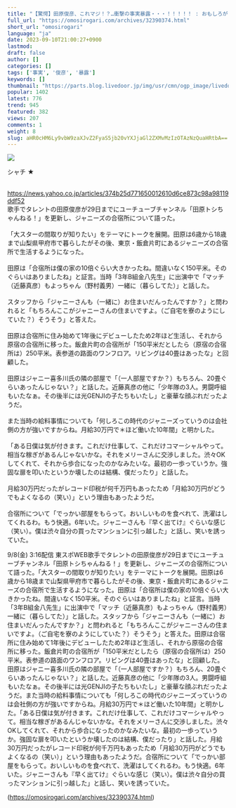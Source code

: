 ```yaml
---
title: "【驚愕】田原俊彦、これマジ！？…衝撃の事実暴露・・・！！！！！ : おもしろがり速報"
full_url: "https://omosirogari.com/archives/32390374.html"
short_url: "omosirogari"
language: "ja"
date: 2023-09-10T21:00:27+0900
lastmod: 
draft: false
author: []
categories: []
tags: ['事実', '俊彦', '暴露']
keywords: []
thumbnail: "https://parts.blog.livedoor.jp/img/usr/cmn/ogp_image/livedoor.png"
popular: 1402
latest: 776
trend: 945
featured: 382
views: 207
comments: 1
weight: 8
slug: aHR0cHM6Ly9vbW9zaXJvZ2FyaS5jb20vYXJjaGl2ZXMvMzIzOTAzNzQuaHRtbA==
---
```


![](https://parts.blog.livedoor.jp/img/usr/cmn/ogp_image/livedoor.png)

<div><p>シャチ ★ </p><br> <a target='_blank' href='https://news.yahoo.co.jp/articles/374b25d771650012610d6ce873c98a98119ddf52'>https://news.yahoo.co.jp/articles/374b25d771650012610d6ce873c98a98119ddf52</a> <br> 歌手でタレントの田原俊彦が29日までにユーチューブチャンネル「田原トシちゃんねる！」を更新し、ジャニーズの合宿所について語った。 <br> <br> 「大スターの間取りが知りたい」をテーマにトークを展開。田原は6歳から18歳まで山梨県甲府市で暮らしたがその後、東京・飯倉片町にあるジャニーズの合宿所で生活するようになった。 <br> <br> 田原は「合宿所は僕の家の10倍ぐらい大きかったね。間違いなく150平米。そのぐらいはありましたね」と証言。当時「3年B組金八先生」に出演中で「マッチ（近藤真彦）もよっちゃん（野村義男）一緒に（暮らしてた）」と話した。 <br> <br> スタッフから「ジャニーさんも（一緒に）お住まいだんったんですか？」と問われると「もちろんここがジャニーさんの住まいですよ。（ご自宅を寮のようにしていた？）そうそう」と答えた。 <br> <br> 田原は合宿所に住み始めて1年後にデビューしたため2年ほど生活し、それから原宿の合宿所に移った。飯倉片町の合宿所が「150平米だとしたら（原宿の合宿所は）250平米。表参道の路面のワンフロア。リビングは40畳はあったな」と回顧した。 <br> <br> 田原はジャニー喜多川氏の隣の部屋で「（一人部屋ですか？）もちろん、20畳ぐらいあったんじゃない？」と話した。近藤真彦の他に「少年隊の3人。男闘呼組もいたなぁ。その後半には光GENJIの子たちもいたし」と豪華な顔ぶれだったようだ。 <br> <br> また当時の給料事情についても「何しろこの時代のジャニーズっていうのは会社側の方が強いですからね。月給30万円で＊ほど働いた10年間」と明かした。 <br> <br> 「ある日僕は気が付きます。これだけ仕事して、これだけコマーシャルやって。相当な稼ぎがあるんじゃないかな。それをメリーさんに交渉しました。渋々OKしてくれて、それから歩合になったのかなみたいな。最初の一歩っていうか。強固な扉を叩いたというか壊したのは結構、僕だったり」と話した。 <br> <br> 月給30万円だったがレコード印税が何千万円もあったため「月給30万円がどうでもよくなるの（笑い）」という理由もあったようだ。 <br> <br> 合宿所について「でっかい部屋をもらって。おいしいものを食べれて、洗濯はしてくれるわ。もう快適。6年いた。ジャニーさんも『早く出てけ』ぐらいな感じ（笑い）。僕は渋々自分の買ったマンションに引っ越した」と話し、笑いを誘っていた。 <br> <p>9/8(金) 3:16配信 東スポWEB歌手でタレントの田原俊彦が29日までにユーチューブチャンネル「田原トシちゃんねる！」を更新し、ジャニーズの合宿所について語った。「大スターの間取りが知りたい」をテーマにトークを展開。田原は6歳から18歳まで山梨県甲府市で暮らしたがその後、東京・飯倉片町にあるジャニーズの合宿所で生活するようになった。田原は「合宿所は僕の家の10倍ぐらい大きかったね。間違いなく150平米。そのぐらいはありましたね」と証言。当時「3年B組金八先生」に出演中で「マッチ（近藤真彦）もよっちゃん（野村義男）一緒に（暮らしてた）」と話した。スタッフから「ジャニーさんも（一緒に）お住まいだんったんですか？」と問われると「もちろんここがジャニーさんの住まいですよ。（ご自宅を寮のようにしていた？）そうそう」と答えた。田原は合宿所に住み始めて1年後にデビューしたため2年ほど生活し、それから原宿の合宿所に移った。飯倉片町の合宿所が「150平米だとしたら（原宿の合宿所は）250平米。表参道の路面のワンフロア。リビングは40畳はあったな」と回顧した。田原はジャニー喜多川氏の隣の部屋で「（一人部屋ですか？）もちろん、20畳ぐらいあったんじゃない？」と話した。近藤真彦の他に「少年隊の3人。男闘呼組もいたなぁ。その後半には光GENJIの子たちもいたし」と豪華な顔ぶれだったようだ。また当時の給料事情についても「何しろこの時代のジャニーズっていうのは会社側の方が強いですからね。月給30万円で＊ほど働いた10年間」と明かした。「ある日僕は気が付きます。これだけ仕事して、これだけコマーシャルやって。相当な稼ぎがあるんじゃないかな。それをメリーさんに交渉しました。渋々OKしてくれて、それから歩合になったのかなみたいな。最初の一歩っていうか。強固な扉を叩いたというか壊したのは結構、僕だったり」と話した。月給30万円だったがレコード印税が何千万円もあったため「月給30万円がどうでもよくなるの（笑い）」という理由もあったようだ。合宿所について「でっかい部屋をもらって。おいしいものを食べれて、洗濯はしてくれるわ。もう快適。6年いた。ジャニーさんも『早く出てけ』ぐらいな感じ（笑い）。僕は渋々自分の買ったマンションに引っ越した」と話し、笑いを誘っていた。</p></div>

(https://omosirogari.com/archives/32390374.html)

